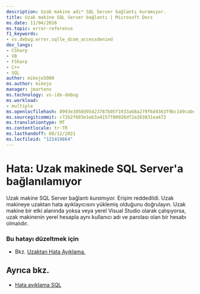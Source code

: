 ```yaml
---
description: Uzak makine adı* SQL Server bağlantı kuramıyor.
title: Uzak makine SQL Server bağlantı | Microsoft Docs
ms.date: 11/04/2016
ms.topic: error-reference
f1_keywords:
- vs.debug.error.sqlle_dcom_accessdenied
dev_langs:
- CSharp
- VB
- FSharp
- C++
- SQL
author: mikejo5000
ms.author: mikejo
manager: jmartens
ms.technology: vs-ide-debug
ms.workload:
- multiple
ms.openlocfilehash: 8993e3858d95423787b05f1933a68a279f6d4363f9bc149cabe539358e9a0c84
ms.sourcegitcommit: c72b2f603e1eb3a4157f00926df2e263831ea472
ms.translationtype: MT
ms.contentlocale: tr-TR
ms.lasthandoff: 08/12/2021
ms.locfileid: "121419864"
---
```

# <a name="error-unable-to-connect-to-sql-server-on-remote-machine"></a>Hata: Uzak makinede SQL Server'a bağlanılamıyor
Uzak makine SQL Server bağlantı *kuramıyor.* Erişim reddedildi. Uzak makineye uzaktan hata ayıklayıcısını yüklemiş olduğunu doğrulayın. Uzak makine bir etki alanında yoksa veya yerel Visual Studio olarak çalışıyorsa, uzak makinenin yerel hesapla aynı kullanıcı adı ve parolası olan bir hesabı olmalıdır.

### <a name="to-correct-this-error"></a>Bu hatayı düzeltmek için

- Bkz. [Uzaktan Hata Ayıklama.](../debugger/remote-debugging.md)

## <a name="see-also"></a>Ayrıca bkz.
- [Hata ayıklama SQL](/previous-versions/visualstudio/visual-studio-2010/zefbf0t6(v=vs.100))
